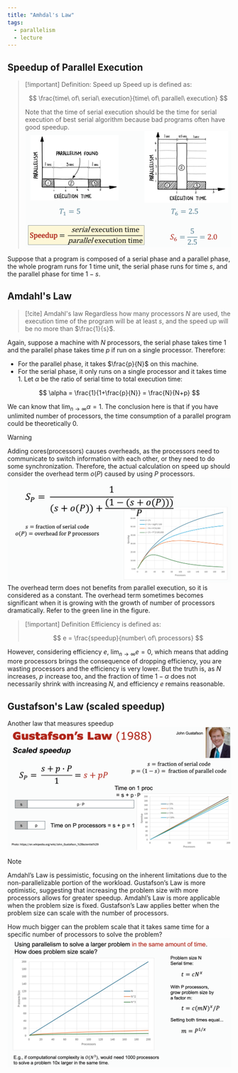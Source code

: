 ```yaml
---
title: "Amhdal's Law"
tags:
  - parallelism
  - lecture
---
```

## Speedup of Parallel Execution

> [!important] Definition: Speed up
> Speed up is defined as:
>
> $$
> \frac{time\ of\ serial\ execution}{time\ of\ parallel\ execution}
> $$
>
> Note that the time of serial execution should be the time for serial execution of best serial algorithm because bad programs often have good speedup.
> ![Pasted image 20240819152523](./imgs/Pasted%20image%2020240819152523.png)

Suppose that a program is composed of a serial phase and a parallel phase, the whole program runs for $1$ time unit, the serial phase runs for time $s$, and the parallel phase for time $1-s$.

## Amdahl's Law

> [!cite] Amdahl's law
> Regardless how many processors $N$ are used, the execution time of the program will be at least $s$, and the speed up will be no more than $\frac{1}{s}$.

Again, suppose a machine with $N$ processors, the serial phase takes time $1$ and the parallel phase takes time $p$ if run on a single processor. Therefore:

- For the parallel phase, it takes $\frac{p}{N}$ on this machine.
- For the serial phase, it only runs on a single processor and it takes time $1$.
  Let $\alpha$ be the ratio of serial time to total execution time:

$$
\alpha = \frac{1}{1+\frac{p}{N}} = \frac{N}{N+p}
$$

We can know that $\lim_{ n \to \infty } \alpha = 1$. The conclusion here is that if you have unlimited number of processors, the time consumption of a parallel program could be theoretically $0$.

> [!warning] 
> Adding cores(processors) causes overheads, as the processors need to communicate to switch information with each other, or they need to do some synchronization. Therefore, the actual calculation on speed up should consider the overhead term $o(P)$ caused by using $P$ processors.
> ![Pasted image 20240821151610](./imgs/Pasted%20image%2020240821151610.png)
> The overhead term does not benefits from parallel execution, so it is considered as a constant.
> The overhead term sometimes becomes significant when it is growing with the growth of number of processors dramatically. Refer to the green line in the figure.

> [!important] Definition
> Efficiency is defined as:
>
> $$
> e = \frac{speedup}{number\ of\ processors}
> $$

However, considering efficiency $e$, $\lim_{ n \to \infty } e = 0$, which means that adding more processors brings the consequence of dropping efficiency, you are wasting processors and the efficiency is very lower.
But the truth is, as $N$ increases, $p$ increase too, and the fraction of time $1-\alpha$ does not necessarily shrink with increasing $N$, and efficiency $e$ remains reasonable.

## Gustafson's Law (scaled speedup)
Another law that measures speedup
![Pasted image 20240820111135](./imgs/Pasted%20image%2020240820111135.png)
> [!note] 
> Amdahl’s Law is pessimistic, focusing on the inherent limitations due to the non-parallelizable portion of the workload. Gustafson’s Law is more optimistic, suggesting that increasing the problem size with more processors allows for greater speedup.
> Amdahl’s Law is more applicable when the problem size is fixed. Gustafson’s Law applies better when the problem size can scale with the number of processors.

How much bigger can the problem scale that it takes same time for a specific number of processors to solve the problem?
![Pasted image 20240820111758](./imgs/Pasted%20image%2020240820111758.png)

